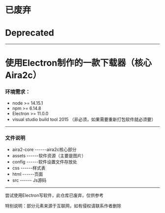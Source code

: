 # **已废弃** 
# **Deprecated**

---

# 使用Electron制作的一款下载器（核心Aira2c）

### 环境需求：

+ node >= 14.15.1
+ npm >= 6.14.8
+ Electron >= 11.0.0
+ visual studio build tool 2015 （非必须，如果需要重新打包软件就必须要）


---

### 文件说明
+ aira2-core ------aira2c核心部分
+ assets     ------软件资源（主要是图片）
+ config     ------软件设置文件存放处
+ css ------样式表
+ html ------页面
+ src ------ Js源码

---

尝试使用Electron写软件，此仓库已废弃，仅供参考

特别说明：部分元素来源于互联网，如有侵权请联系作者删除